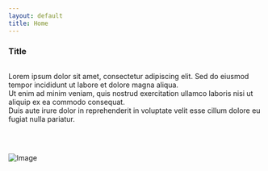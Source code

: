 ```yaml
---
layout: default
title: Home
---
```


### Title ###

<div style="display: flex; flex-wrap: wrap; align-items: flex-start; gap: 2rem;">
<div style="flex: 1; min-width: 300px;">


Lorem ipsum dolor sit amet, consectetur adipiscing elit. Sed do eiusmod tempor incididunt ut labore et dolore magna aliqua.  
Ut enim ad minim veniam, quis nostrud exercitation ullamco laboris nisi ut aliquip ex ea commodo consequat.  
Duis aute irure dolor in reprehenderit in voluptate velit esse cillum dolore eu fugiat nulla pariatur.

</div>

<div style="flex: 1; min-width: 300px;">


![Image](/assets/apple-touch-icon.png)

</div>

</div>
